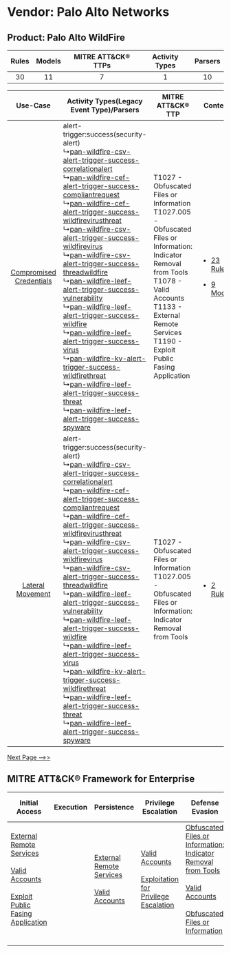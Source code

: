Vendor: Palo Alto Networks
==========================
Product: Palo Alto WildFire
---------------------------
| Rules | Models | MITRE ATT&CK® TTPs | Activity Types | Parsers |
|:-----:|:------:|:------------------:|:--------------:|:-------:|
|  30   |   11   |         7          |       1        |   10    |

|    Use-Case    | Activity Types(Legacy Event Type)/Parsers    | MITRE ATT&CK® TTP    | Content    |
|:----:| ---- | ---- | ---- |
| [Compromised Credentials](../../../UseCases/uc_compromised_credentials.md) |  alert-trigger:success(security-alert)<br> ↳[pan-wildfire-csv-alert-trigger-success-correlationalert](Ps/pC_panwildfirecsvalerttriggersuccesscorrelationalert.md)<br> ↳[pan-wildfire-cef-alert-trigger-success-compliantrequest](Ps/pC_panwildfirecefalerttriggersuccesscompliantrequest.md)<br> ↳[pan-wildfire-cef-alert-trigger-success-wildfirevirusthreat](Ps/pC_panwildfirecefalerttriggersuccesswildfirevirusthreat.md)<br> ↳[pan-wildfire-csv-alert-trigger-success-wildfirevirus](Ps/pC_panwildfirecsvalerttriggersuccesswildfirevirus.md)<br> ↳[pan-wildfire-csv-alert-trigger-success-threadwildfire](Ps/pC_panwildfirecsvalerttriggersuccessthreadwildfire.md)<br> ↳[pan-wildfire-leef-alert-trigger-success-vulnerability](Ps/pC_panwildfireleefalerttriggersuccessvulnerability.md)<br> ↳[pan-wildfire-leef-alert-trigger-success-wildfire](Ps/pC_panwildfireleefalerttriggersuccesswildfire.md)<br> ↳[pan-wildfire-leef-alert-trigger-success-virus](Ps/pC_panwildfireleefalerttriggersuccessvirus.md)<br> ↳[pan-wildfire-kv-alert-trigger-success-wildfirethreat](Ps/pC_panwildfirekvalerttriggersuccesswildfirethreat.md)<br> ↳[pan-wildfire-leef-alert-trigger-success-threat](Ps/pC_panwildfireleefalerttriggersuccessthreat.md)<br> ↳[pan-wildfire-leef-alert-trigger-success-spyware](Ps/pC_panwildfireleefalerttriggersuccessspyware.md)<br> | T1027 - Obfuscated Files or Information<br>T1027.005 - Obfuscated Files or Information: Indicator Removal from Tools<br>T1078 - Valid Accounts<br>T1133 - External Remote Services<br>T1190 - Exploit Public Fasing Application<br> | [<ul><li>23 Rules</li></ul><ul><li>9 Models</li></ul>](RM/r_m_palo_alto_networks_palo_alto_wildfire_Compromised_Credentials.md) |
|        [Lateral Movement](../../../UseCases/uc_lateral_movement.md)        |  alert-trigger:success(security-alert)<br> ↳[pan-wildfire-csv-alert-trigger-success-correlationalert](Ps/pC_panwildfirecsvalerttriggersuccesscorrelationalert.md)<br> ↳[pan-wildfire-cef-alert-trigger-success-compliantrequest](Ps/pC_panwildfirecefalerttriggersuccesscompliantrequest.md)<br> ↳[pan-wildfire-cef-alert-trigger-success-wildfirevirusthreat](Ps/pC_panwildfirecefalerttriggersuccesswildfirevirusthreat.md)<br> ↳[pan-wildfire-csv-alert-trigger-success-wildfirevirus](Ps/pC_panwildfirecsvalerttriggersuccesswildfirevirus.md)<br> ↳[pan-wildfire-csv-alert-trigger-success-threadwildfire](Ps/pC_panwildfirecsvalerttriggersuccessthreadwildfire.md)<br> ↳[pan-wildfire-leef-alert-trigger-success-vulnerability](Ps/pC_panwildfireleefalerttriggersuccessvulnerability.md)<br> ↳[pan-wildfire-leef-alert-trigger-success-wildfire](Ps/pC_panwildfireleefalerttriggersuccesswildfire.md)<br> ↳[pan-wildfire-leef-alert-trigger-success-virus](Ps/pC_panwildfireleefalerttriggersuccessvirus.md)<br> ↳[pan-wildfire-kv-alert-trigger-success-wildfirethreat](Ps/pC_panwildfirekvalerttriggersuccesswildfirethreat.md)<br> ↳[pan-wildfire-leef-alert-trigger-success-threat](Ps/pC_panwildfireleefalerttriggersuccessthreat.md)<br> ↳[pan-wildfire-leef-alert-trigger-success-spyware](Ps/pC_panwildfireleefalerttriggersuccessspyware.md)<br> | T1027 - Obfuscated Files or Information<br>T1027.005 - Obfuscated Files or Information: Indicator Removal from Tools<br>    | [<ul><li>2 Rules</li></ul>](RM/r_m_palo_alto_networks_palo_alto_wildfire_Lateral_Movement.md)    |
[Next Page -->>](2_ds_palo_alto_networks_palo_alto_wildfire.md)

MITRE ATT&CK® Framework for Enterprise
--------------------------------------
| Initial Access                                                                                                                                                                                                                         | Execution | Persistence                                                                                                                                      | Privilege Escalation                                                                                                                                          | Defense Evasion                                                                                                                                                                                                                                                               | Credential Access | Discovery | Lateral Movement | Collection | Command and Control | Exfiltration | Impact |
| -------------------------------------------------------------------------------------------------------------------------------------------------------------------------------------------------------------------------------------- | --------- | ------------------------------------------------------------------------------------------------------------------------------------------------ | ------------------------------------------------------------------------------------------------------------------------------------------------------------- | ----------------------------------------------------------------------------------------------------------------------------------------------------------------------------------------------------------------------------------------------------------------------------- | ----------------- | --------- | ---------------- | ---------- | ------------------- | ------------ | ------ |
| [External Remote Services](https://attack.mitre.org/techniques/T1133)<br><br>[Valid Accounts](https://attack.mitre.org/techniques/T1078)<br><br>[Exploit Public Fasing Application](https://attack.mitre.org/techniques/T1190)<br><br> |           | [External Remote Services](https://attack.mitre.org/techniques/T1133)<br><br>[Valid Accounts](https://attack.mitre.org/techniques/T1078)<br><br> | [Valid Accounts](https://attack.mitre.org/techniques/T1078)<br><br>[Exploitation for Privilege Escalation](https://attack.mitre.org/techniques/T1068)<br><br> | [Obfuscated Files or Information: Indicator Removal from Tools](https://attack.mitre.org/techniques/T1027/005)<br><br>[Valid Accounts](https://attack.mitre.org/techniques/T1078)<br><br>[Obfuscated Files or Information](https://attack.mitre.org/techniques/T1027)<br><br> |                   |           |                  |            |                     |              |        |